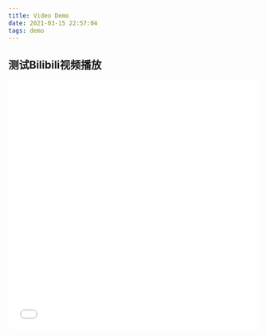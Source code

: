 ```yaml
---
title: Video Demo
date: 2021-03-15 22:57:04
tags: demo
---
```



## 测试Bilibili视频播放

<!-- more -->


<iframe src="//player.bilibili.com/player.html?aid=840643631&bvid=BV1154y1X7b9&cid=190708236&page=1" allowfullscreen="allowfullscreen" width="100%" height="500" scrolling="no" frameborder="0" sandbox="allow-top-navigation allow-same-origin allow-forms allow-scripts"></iframe>
